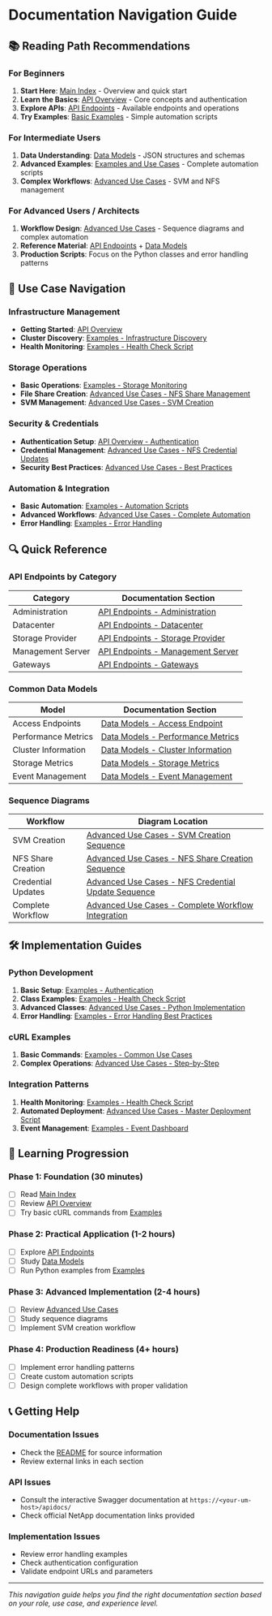 # Documentation Navigation Guide

## 📚 Reading Path Recommendations

### For Beginners
1. **Start Here**: [Main Index](./index.md) - Overview and quick start
2. **Learn the Basics**: [API Overview](./netapp-activeiq-api-overview.md) - Core concepts and authentication
3. **Explore APIs**: [API Endpoints](./api-endpoints.md) - Available endpoints and operations
4. **Try Examples**: [Basic Examples](./examples.md) - Simple automation scripts

### For Intermediate Users
1. **Data Understanding**: [Data Models](./data-models.md) - JSON structures and schemas
2. **Advanced Examples**: [Examples and Use Cases](./examples.md) - Complete automation scripts
3. **Complex Workflows**: [Advanced Use Cases](./advanced-use-cases.md) - SVM and NFS management

### For Advanced Users / Architects
1. **Workflow Design**: [Advanced Use Cases](./advanced-use-cases.md) - Sequence diagrams and complex automation
2. **Reference Material**: [API Endpoints](./api-endpoints.md) + [Data Models](./data-models.md)
3. **Production Scripts**: Focus on the Python classes and error handling patterns

## 🎯 Use Case Navigation

### Infrastructure Management
- **Getting Started**: [API Overview](./netapp-activeiq-api-overview.md#authentication--access)
- **Cluster Discovery**: [Examples - Infrastructure Discovery](./examples.md#1-infrastructure-discovery)
- **Health Monitoring**: [Examples - Health Check Script](./examples.md#health-check-script)

### Storage Operations
- **Basic Operations**: [Examples - Storage Monitoring](./examples.md#2-storage-monitoring)
- **File Share Creation**: [Advanced Use Cases - NFS Share Management](./advanced-use-cases.md#nfs-share-management)
- **SVM Management**: [Advanced Use Cases - SVM Creation](./advanced-use-cases.md#svm-creation-workflow)

### Security & Credentials
- **Authentication Setup**: [API Overview - Authentication](./netapp-activeiq-api-overview.md#authentication--access)
- **Credential Management**: [Advanced Use Cases - NFS Credential Updates](./advanced-use-cases.md#nfs-credential-updates)
- **Security Best Practices**: [Advanced Use Cases - Best Practices](./advanced-use-cases.md#best-practices-and-considerations)

### Automation & Integration
- **Basic Automation**: [Examples - Automation Scripts](./examples.md#practical-automation-scripts)
- **Advanced Workflows**: [Advanced Use Cases - Complete Automation](./advanced-use-cases.md#complete-automation-scripts)
- **Error Handling**: [Examples - Error Handling](./examples.md#error-handling-best-practices)

## 🔍 Quick Reference

### API Endpoints by Category
| Category | Documentation Section |
|----------|----------------------|
| Administration | [API Endpoints - Administration](./api-endpoints.md#1-administration-admin) |
| Datacenter | [API Endpoints - Datacenter](./api-endpoints.md#2-datacenter-datacenter) |
| Storage Provider | [API Endpoints - Storage Provider](./api-endpoints.md#3-storage-provider-storage-provider) |
| Management Server | [API Endpoints - Management Server](./api-endpoints.md#4-management-server-management-server) |
| Gateways | [API Endpoints - Gateways](./api-endpoints.md#5-gateways-gateways) |

### Common Data Models
| Model | Documentation Section |
|-------|----------------------|
| Access Endpoints | [Data Models - Access Endpoint](./data-models.md#1-access-endpoint) |
| Performance Metrics | [Data Models - Performance Metrics](./data-models.md#2-performance-metrics) |
| Cluster Information | [Data Models - Cluster Information](./data-models.md#3-cluster-information) |
| Storage Metrics | [Data Models - Storage Metrics](./data-models.md#5-storage-metrics) |
| Event Management | [Data Models - Event Management](./data-models.md#6-event-management) |

### Sequence Diagrams
| Workflow | Diagram Location |
|----------|------------------|
| SVM Creation | [Advanced Use Cases - SVM Creation Sequence](./advanced-use-cases.md#svm-creation-sequence) |
| NFS Share Creation | [Advanced Use Cases - NFS Share Creation Sequence](./advanced-use-cases.md#nfs-share-creation-sequence) |
| Credential Updates | [Advanced Use Cases - NFS Credential Update Sequence](./advanced-use-cases.md#nfs-credential-update-sequence) |
| Complete Workflow | [Advanced Use Cases - Complete Workflow Integration](./advanced-use-cases.md#complete-workflow-integration) |

## 🛠️ Implementation Guides

### Python Development
1. **Basic Setup**: [Examples - Authentication](./examples.md#authentication)
2. **Class Examples**: [Examples - Health Check Script](./examples.md#health-check-script)
3. **Advanced Classes**: [Advanced Use Cases - Python Implementation](./advanced-use-cases.md#python-implementation)
4. **Error Handling**: [Examples - Error Handling Best Practices](./examples.md#error-handling-best-practices)

### cURL Examples
1. **Basic Commands**: [Examples - Common Use Cases](./examples.md#common-use-cases)
2. **Complex Operations**: [Advanced Use Cases - Step-by-Step](./advanced-use-cases.md#step-by-step-svm-creation)

### Integration Patterns
1. **Health Monitoring**: [Examples - Health Check Script](./examples.md#health-check-script)
2. **Automated Deployment**: [Advanced Use Cases - Master Deployment Script](./advanced-use-cases.md#master-deployment-script)
3. **Event Management**: [Examples - Event Dashboard](./examples.md#python-example---event-dashboard)

## 📖 Learning Progression

### Phase 1: Foundation (30 minutes)
- [ ] Read [Main Index](./index.md)
- [ ] Review [API Overview](./netapp-activeiq-api-overview.md)
- [ ] Try basic cURL commands from [Examples](./examples.md#get-all-clusters)

### Phase 2: Practical Application (1-2 hours)
- [ ] Explore [API Endpoints](./api-endpoints.md)
- [ ] Study [Data Models](./data-models.md)
- [ ] Run Python examples from [Examples](./examples.md#python-example)

### Phase 3: Advanced Implementation (2-4 hours)
- [ ] Review [Advanced Use Cases](./advanced-use-cases.md)
- [ ] Study sequence diagrams
- [ ] Implement SVM creation workflow

### Phase 4: Production Readiness (4+ hours)
- [ ] Implement error handling patterns
- [ ] Create custom automation scripts
- [ ] Design complete workflows with proper validation

## 📞 Getting Help

### Documentation Issues
- Check the [README](./README.md) for source information
- Review external links in each section

### API Issues
- Consult the interactive Swagger documentation at `https://<your-um-host>/apidocs/`
- Check official NetApp documentation links provided

### Implementation Issues
- Review error handling examples
- Check authentication configuration
- Validate endpoint URLs and parameters

---

*This navigation guide helps you find the right documentation section based on your role, use case, and experience level.*
